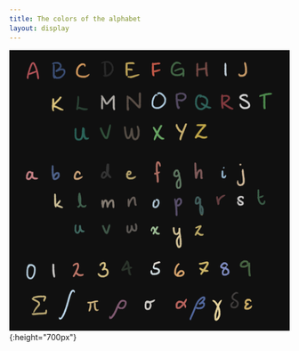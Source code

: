 ```yaml
---
title: The colors of the alphabet
layout: display
---
```


![synaesthesia](/assets/img/synaesthesia.png){:height="700px"}